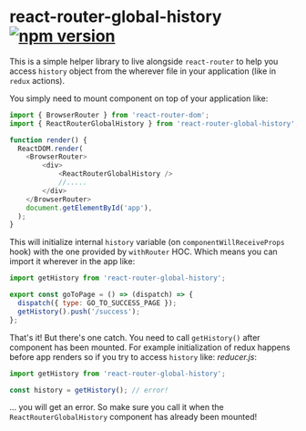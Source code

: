 # react-router-global-history [![npm version](https://badge.fury.io/js/react-router-global-history.svg)](https://badge.fury.io/js/react-router-global-history)

This is a simple helper library to live alongside `react-router` to help you access `history` object
from the wherever file in your application (like in `redux` actions).

You simply need to mount component on top of your application like:
```javascript
import { BrowserRouter } from 'react-router-dom';
import { ReactRouterGlobalHistory } from 'react-router-global-history';

function render() {
  ReactDOM.render(
    <BrowserRouter>
        <div>
            <ReactRouterGlobalHistory />
            //.....
        </div>
    </BrowserRouter>
    document.getElementById('app'),
  );
}
```
This will initialize internal `history` variable (on `componentWillReceiveProps` hook) with the one provided by `withRouter` HOC. 
Which means you can import it wherever in the app like:

```javascript
import getHistory from 'react-router-global-history'; 

export const goToPage = () => (dispatch) => {
  dispatch({ type: GO_TO_SUCCESS_PAGE });
  getHistory().push('/success');
};
```

That's it! But there's one catch. You need to call `getHistory()` after component has been mounted. For example initialization of redux happens before app renders so if you try to access `history` like: 
_reducer.js_:
```javascript
import getHistory from 'react-router-global-history'; 

const history = getHistory(); // error!
```
... you will get an error. So make sure you call it when the `ReactRouterGlobalHistory` component has already been mounted!
